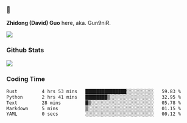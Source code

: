 ### 👋 

**Zhidong (David) Guo** here, aka. Gun9niR.

![](https://komarev.com/ghpvc/?username=Gun9niR&label=Total+Views)

### Github Stats

<img src="https://github-readme-stats.vercel.app/api?username=Gun9niR&count_private=true&show_icons=true&theme=vue-dark&hide_title=true">

### Coding Time

<!--START_SECTION:waka-->

```txt
Rust         4 hrs 53 mins   ███████████████░░░░░░░░░░   59.83 %
Python       2 hrs 41 mins   ████████▒░░░░░░░░░░░░░░░░   32.95 %
Text         28 mins         █▒░░░░░░░░░░░░░░░░░░░░░░░   05.78 %
Markdown     5 mins          ▒░░░░░░░░░░░░░░░░░░░░░░░░   01.15 %
YAML         0 secs          ░░░░░░░░░░░░░░░░░░░░░░░░░   00.12 %
```

<!--END_SECTION:waka-->
